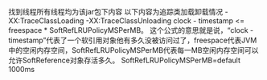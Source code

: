 

找到线程所有线程均为该jar包下内容
以下内容为追踪类加载卸载情况
-XX:TraceClassLoading -XX:TraceClassUnloading
clock - timestamp <= freespace * SoftRefLRUPolicyMSPerMB。
这个公式的意思就是说，“clock - timestamp”代表了一个软引用对象他有多久没被访问过了，freespace代表JVM中的空闲内存空间，SoftRefLRUPolicyMSPerMB代表每一MB空闲内存空间可以允许SoftReference对象存活多久。
SoftRefLRUPolicyMSPerMB=default 1000ms


